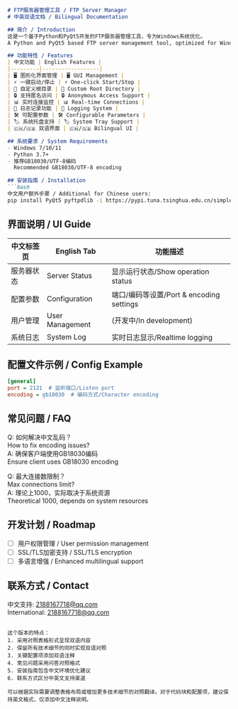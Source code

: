 ```markdown
# FTP服务器管理工具 / FTP Server Manager
# 中英双语文档 / Bilingual Documentation

## 简介 / Introduction
这是一个基于Python和PyQt5开发的FTP服务器管理工具，专为Windows系统优化。  
A Python and PyQt5 based FTP server management tool, optimized for Windows systems.

## 功能特性 / Features
| 中文功能 | English Features |
|---------|------------------|
| 🖥️ 图形化界面管理 | 🖥️ GUI Management |
| ⚡ 一键启动/停止 | ⚡ One-click Start/Stop |
| 📁 自定义根目录 | 📁 Custom Root Directory |
| 🔒 支持匿名访问 | 🔒 Anonymous Access Support |
| 📊 实时连接监控 | 📊 Real-time Connections |
| 📝 日志记录功能 | 📝 Logging System |
| 🛠️ 可配置参数 | 🛠️ Configurable Parameters |
| 🏷️ 系统托盘支持 | 🏷️ System Tray Support |
| 🇨🇳/🇬🇧 双语界面 | 🇨🇳/🇬🇧 Bilingual UI |

## 系统要求 / System Requirements
- Windows 7/10/11
- Python 3.7+
- 推荐GB18030/UTF-8编码  
  Recommended GB18030/UTF-8 encoding

## 安装指南 / Installation
```bash
中文用户额外步骤 / Additional for Chinese users:
pip install PyQt5 pyftpdlib -i https://pypi.tuna.tsinghua.edu.cn/simple
```

## 界面说明 / UI Guide
| 中文标签页 | English Tab | 功能描述 |
|-----------|------------|---------|
| 服务器状态 | Server Status | 显示运行状态/Show operation status |
| 配置参数 | Configuration | 端口/编码等设置/Port & encoding settings |
| 用户管理 | User Management | (开发中/In development) |
| 系统日志 | System Log | 实时日志显示/Realtime logging |

## 配置文件示例 / Config Example
```ini
[general]
port = 2121  # 监听端口/Listen port
encoding = gb18030  # 编码方式/Character encoding
```

## 常见问题 / FAQ
Q: 如何解决中文乱码？  
How to fix encoding issues?  
A: 确保客户端使用GB18030编码  
Ensure client uses GB18030 encoding

Q: 最大连接数限制？  
Max connections limit?  
A: 理论上1000，实际取决于系统资源  
Theoretical 1000, depends on system resources

## 开发计划 / Roadmap
- [ ] 用户权限管理 / User permission management
- [ ] SSL/TLS加密支持 / SSL/TLS encryption
- [ ] 多语言增强 / Enhanced multilingual support

## 联系方式 / Contact
中文支持: 2188167718@qq.com  
International: 2188167718@qq.com
```

这个版本的特点：
1. 采用对照表格形式呈现双语内容
2. 保留所有技术细节的同时实现双语对照
3. 关键配置项添加双语注释
4. 常见问题采用问答对照格式
5. 安装指南包含中文环境优化建议
6. 联系方式区分中英文支持渠道

可以根据实际需要调整表格布局或增加更多技术细节的对照翻译。对于代码块和配置项，建议保持英文格式，仅添加中文注释说明。
